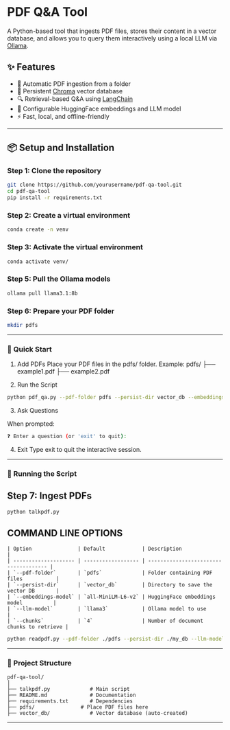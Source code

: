 # PDF Q&A Tool

A Python-based tool that ingests PDF files, stores their content in a vector database, and allows you to query them interactively using a local LLM via [Ollama](https://ollama.com/).

## ✨ Features
- 📄 Automatic PDF ingestion from a folder
- 💾 Persistent [Chroma](https://www.trychroma.com/) vector database
- 🔍 Retrieval-based Q&A using [LangChain](https://www.langchain.com/)
- 🧠 Configurable HuggingFace embeddings and LLM model
- ⚡ Fast, local, and offline-friendly

---

## 📦 Setup and Installation

### Step 1: Clone the repository
```bash
git clone https://github.com/yourusername/pdf-qa-tool.git
cd pdf-qa-tool
pip install -r requirements.txt
```
### Step 2: Create a virtual environment
```bash
conda create -n venv
```

### Step 3: Activate the virtual environment
```bash
conda activate venv/
```

### Step 5: Pull the Ollama models
```bash
ollama pull llama3.1:8b
```

### Step 6: Prepare your PDF folder
```bash
mkdir pdfs
```
---

### 🚀 Quick Start

1. Add PDFs
Place your PDF files in the pdfs/ folder.
Example:
    pdfs/
├── example1.pdf
├── example2.pdf

2. Run the Script
``` bash
python pdf_qa.py --pdf-folder pdfs --persist-dir vector_db --embeddings-model all-MiniLM-L6-v2 --llm-model llama3
```
3. Ask Questions

When prompted: 
```bash
❓ Enter a question (or 'exit' to quit): 
```
4. Exit
Type exit to quit the interactive session.

---
### 🚀 Running the Script

## Step 7: Ingest PDFs
```bash 
python talkpdf.py
```

## COMMAND LINE OPTIONS
```
| Option               | Default            | Description                           |
| -------------------- | ------------------ | ------------------------------------- |
| `--pdf-folder`       | `pdfs`             | Folder containing PDF files           |
| `--persist-dir`      | `vector_db`        | Directory to save the vector DB       |
| `--embeddings-model` | `all-MiniLM-L6-v2` | HuggingFace embeddings model          |
| `--llm-model`        | `llama3`           | Ollama model to use                   |
| `--chunks`           | `4`                | Number of document chunks to retrieve |
```
```bash
python readpdf.py --pdf-folder ./pdfs --persist-dir ./my_db --llm-model llama3
```
---
### 📂 Project Structure
```
pdf-qa-tool/
│
├── talkpdf.py             # Main script
├── README.md              # Documentation
├── requirements.txt       # Dependencies
├── pdfs/               # Place PDF files here
├── vector_db/             # Vector database (auto-created)
```
---